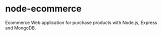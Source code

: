 # node-ecommerce
Ecommerce Web application for purchase products with Node.js, Express and MongoDB.
